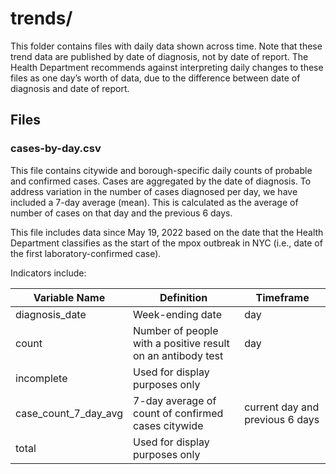 # trends/ 

This folder contains files with daily data shown across time. Note that these trend data are published by date of diagnosis, not by date of report. The Health Department recommends against interpreting daily changes to these files as one day’s worth of data, due to the difference between date of diagnosis and date of report.

## Files 

### cases-by-day.csv   
This file contains citywide and borough-specific daily counts of probable and confirmed cases. Cases are aggregated by the date of diagnosis. To address variation in the number of cases diagnosed per day, we have included a 7-day average (mean). This is calculated as the average of number of cases on that day and the previous 6 days.

This file includes data since May 19, 2022 based on the date that the Health Department classifies as the start of the mpox outbreak in NYC (i.e., date of the first laboratory-confirmed case). 

Indicators include: 

| Variable Name | Definition | Timeframe |   
|-----------------|----------------------------------------------------------------------------|------------------------------------------| 
| diagnosis_date | Week-ending date | day |       
| count | Number of people with a positive result on an antibody test | day  |     
| incomplete | Used for display purposes only |        
| case_count_7_day_avg | 7-day average of count of confirmed cases citywide	 | current day and previous 6 days |     
| total | Used for display purposes only | |    

